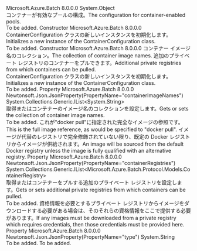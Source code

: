 <Type Name="ContainerConfiguration" FullName="Microsoft.Azure.Batch.Protocol.Models.ContainerConfiguration">
  <TypeSignature Language="C#" Value="public class ContainerConfiguration" />
  <TypeSignature Language="ILAsm" Value=".class public auto ansi ContainerConfiguration extends System.Object" />
  <TypeSignature Language="DocId" Value="T:Microsoft.Azure.Batch.Protocol.Models.ContainerConfiguration" />
  <TypeSignature Language="VB.NET" Value="Public Class ContainerConfiguration" />
  <TypeSignature Language="F#" Value="type ContainerConfiguration = class" />
  <AssemblyInfo>
    <AssemblyName>Microsoft.Azure.Batch</AssemblyName>
    <AssemblyVersion>8.0.0.0</AssemblyVersion>
  </AssemblyInfo>
  <Base>
    <BaseTypeName>System.Object</BaseTypeName>
  </Base>
  <Interfaces />
  <Docs>
    <summary>
            <span data-ttu-id="09b2a-101">コンテナーが有効なプールの構成。</span><span class="sxs-lookup"><span data-stu-id="09b2a-101">The configuration for container-enabled pools.</span></span>
            </summary>
    <remarks>To be added.</remarks>
  </Docs>
  <Members>
    <Member MemberName=".ctor">
      <MemberSignature Language="C#" Value="public ContainerConfiguration ();" />
      <MemberSignature Language="ILAsm" Value=".method public hidebysig specialname rtspecialname instance void .ctor() cil managed" />
      <MemberSignature Language="DocId" Value="M:Microsoft.Azure.Batch.Protocol.Models.ContainerConfiguration.#ctor" />
      <MemberSignature Language="VB.NET" Value="Public Sub New ()" />
      <MemberType>Constructor</MemberType>
      <AssemblyInfo>
        <AssemblyName>Microsoft.Azure.Batch</AssemblyName>
        <AssemblyVersion>8.0.0.0</AssemblyVersion>
      </AssemblyInfo>
      <Parameters />
      <Docs>
        <summary>
            <span data-ttu-id="09b2a-102">ContainerConfiguration クラスの新しいインスタンスを初期化します。</span><span class="sxs-lookup"><span data-stu-id="09b2a-102">Initializes a new instance of the ContainerConfiguration class.</span></span>
            </summary>
        <remarks>To be added.</remarks>
      </Docs>
    </Member>
    <Member MemberName=".ctor">
      <MemberSignature Language="C#" Value="public ContainerConfiguration (System.Collections.Generic.IList&lt;string&gt; containerImageNames = null, System.Collections.Generic.IList&lt;Microsoft.Azure.Batch.Protocol.Models.ContainerRegistry&gt; containerRegistries = null);" />
      <MemberSignature Language="ILAsm" Value=".method public hidebysig specialname rtspecialname instance void .ctor(class System.Collections.Generic.IList`1&lt;string&gt; containerImageNames, class System.Collections.Generic.IList`1&lt;class Microsoft.Azure.Batch.Protocol.Models.ContainerRegistry&gt; containerRegistries) cil managed" />
      <MemberSignature Language="DocId" Value="M:Microsoft.Azure.Batch.Protocol.Models.ContainerConfiguration.#ctor(System.Collections.Generic.IList{System.String},System.Collections.Generic.IList{Microsoft.Azure.Batch.Protocol.Models.ContainerRegistry})" />
      <MemberSignature Language="VB.NET" Value="Public Sub New (Optional containerImageNames As IList(Of String) = null, Optional containerRegistries As IList(Of ContainerRegistry) = null)" />
      <MemberSignature Language="F#" Value="new Microsoft.Azure.Batch.Protocol.Models.ContainerConfiguration : System.Collections.Generic.IList&lt;string&gt; * System.Collections.Generic.IList&lt;Microsoft.Azure.Batch.Protocol.Models.ContainerRegistry&gt; -&gt; Microsoft.Azure.Batch.Protocol.Models.ContainerConfiguration" Usage="new Microsoft.Azure.Batch.Protocol.Models.ContainerConfiguration (containerImageNames, containerRegistries)" />
      <MemberType>Constructor</MemberType>
      <AssemblyInfo>
        <AssemblyName>Microsoft.Azure.Batch</AssemblyName>
        <AssemblyVersion>8.0.0.0</AssemblyVersion>
      </AssemblyInfo>
      <Parameters>
        <Parameter Name="containerImageNames" Type="System.Collections.Generic.IList&lt;System.String&gt;" />
        <Parameter Name="containerRegistries" Type="System.Collections.Generic.IList&lt;Microsoft.Azure.Batch.Protocol.Models.ContainerRegistry&gt;" />
      </Parameters>
      <Docs>
        <param name="containerImageNames"><span data-ttu-id="09b2a-103">コンテナー イメージ名のコレクション。</span><span class="sxs-lookup"><span data-stu-id="09b2a-103">The collection of container image names.</span></span></param>
        <param name="containerRegistries"><span data-ttu-id="09b2a-104">追加のプライベート レジストリのコンテナーをプルできます。</span><span class="sxs-lookup"><span data-stu-id="09b2a-104">Additional private registries from which containers can be pulled.</span></span></param>
        <summary>
            <span data-ttu-id="09b2a-105">ContainerConfiguration クラスの新しいインスタンスを初期化します。</span><span class="sxs-lookup"><span data-stu-id="09b2a-105">Initializes a new instance of the ContainerConfiguration class.</span></span>
            </summary>
        <remarks>To be added.</remarks>
      </Docs>
    </Member>
    <Member MemberName="ContainerImageNames">
      <MemberSignature Language="C#" Value="public System.Collections.Generic.IList&lt;string&gt; ContainerImageNames { get; set; }" />
      <MemberSignature Language="ILAsm" Value=".property instance class System.Collections.Generic.IList`1&lt;string&gt; ContainerImageNames" />
      <MemberSignature Language="DocId" Value="P:Microsoft.Azure.Batch.Protocol.Models.ContainerConfiguration.ContainerImageNames" />
      <MemberSignature Language="VB.NET" Value="Public Property ContainerImageNames As IList(Of String)" />
      <MemberSignature Language="F#" Value="member this.ContainerImageNames : System.Collections.Generic.IList&lt;string&gt; with get, set" Usage="Microsoft.Azure.Batch.Protocol.Models.ContainerConfiguration.ContainerImageNames" />
      <MemberType>Property</MemberType>
      <AssemblyInfo>
        <AssemblyName>Microsoft.Azure.Batch</AssemblyName>
        <AssemblyVersion>8.0.0.0</AssemblyVersion>
      </AssemblyInfo>
      <Attributes>
        <Attribute>
          <AttributeName>Newtonsoft.Json.JsonProperty(PropertyName="containerImageNames")</AttributeName>
        </Attribute>
      </Attributes>
      <ReturnValue>
        <ReturnType>System.Collections.Generic.IList&lt;System.String&gt;</ReturnType>
      </ReturnValue>
      <Docs>
        <summary>
            <span data-ttu-id="09b2a-106">取得またはコンテナーのイメージ名のコレクションを設定します。</span><span class="sxs-lookup"><span data-stu-id="09b2a-106">Gets or sets the collection of container image names.</span></span>
            </summary>
        <value>To be added.</value>
        <remarks>
            <span data-ttu-id="09b2a-107">これが"docker pull"に指定された完全なイメージの参照です。</span><span class="sxs-lookup"><span data-stu-id="09b2a-107">This is the full image reference, as would be specified to "docker pull".</span></span> <span data-ttu-id="09b2a-108">イメージが代替のレジストリで完全修飾されていない限り、既定の Docker レジストリからイメージが供給されます。</span><span class="sxs-lookup"><span data-stu-id="09b2a-108">An image will be sourced from the default Docker registry unless the image is fully qualified with an alternative registry.</span></span>
            </remarks>
      </Docs>
    </Member>
    <Member MemberName="ContainerRegistries">
      <MemberSignature Language="C#" Value="public System.Collections.Generic.IList&lt;Microsoft.Azure.Batch.Protocol.Models.ContainerRegistry&gt; ContainerRegistries { get; set; }" />
      <MemberSignature Language="ILAsm" Value=".property instance class System.Collections.Generic.IList`1&lt;class Microsoft.Azure.Batch.Protocol.Models.ContainerRegistry&gt; ContainerRegistries" />
      <MemberSignature Language="DocId" Value="P:Microsoft.Azure.Batch.Protocol.Models.ContainerConfiguration.ContainerRegistries" />
      <MemberSignature Language="VB.NET" Value="Public Property ContainerRegistries As IList(Of ContainerRegistry)" />
      <MemberSignature Language="F#" Value="member this.ContainerRegistries : System.Collections.Generic.IList&lt;Microsoft.Azure.Batch.Protocol.Models.ContainerRegistry&gt; with get, set" Usage="Microsoft.Azure.Batch.Protocol.Models.ContainerConfiguration.ContainerRegistries" />
      <MemberType>Property</MemberType>
      <AssemblyInfo>
        <AssemblyName>Microsoft.Azure.Batch</AssemblyName>
        <AssemblyVersion>8.0.0.0</AssemblyVersion>
      </AssemblyInfo>
      <Attributes>
        <Attribute>
          <AttributeName>Newtonsoft.Json.JsonProperty(PropertyName="containerRegistries")</AttributeName>
        </Attribute>
      </Attributes>
      <ReturnValue>
        <ReturnType>System.Collections.Generic.IList&lt;Microsoft.Azure.Batch.Protocol.Models.ContainerRegistry&gt;</ReturnType>
      </ReturnValue>
      <Docs>
        <summary>
            <span data-ttu-id="09b2a-109">取得またはコンテナーをプルする追加のプライベート レジストリを設定します。</span><span class="sxs-lookup"><span data-stu-id="09b2a-109">Gets or sets additional private registries from which containers can be pulled.</span></span>
            </summary>
        <value>To be added.</value>
        <remarks>
            <span data-ttu-id="09b2a-110">資格情報を必要とするプライベート レジストリからイメージをダウンロードする必要がある場合は、そのそれらの資格情報をここで提供する必要があります。</span><span class="sxs-lookup"><span data-stu-id="09b2a-110">If any images must be downloaded from a private registry which requires credentials, then those credentials must be provided here.</span></span>
            </remarks>
      </Docs>
    </Member>
    <Member MemberName="Type">
      <MemberSignature Language="C#" Value="public static string Type { get; }" />
      <MemberSignature Language="ILAsm" Value=".property string Type" />
      <MemberSignature Language="DocId" Value="P:Microsoft.Azure.Batch.Protocol.Models.ContainerConfiguration.Type" />
      <MemberSignature Language="VB.NET" Value="Public Shared ReadOnly Property Type As String" />
      <MemberSignature Language="F#" Value="member this.Type : string" Usage="Microsoft.Azure.Batch.Protocol.Models.ContainerConfiguration.Type" />
      <MemberType>Property</MemberType>
      <AssemblyInfo>
        <AssemblyName>Microsoft.Azure.Batch</AssemblyName>
        <AssemblyVersion>8.0.0.0</AssemblyVersion>
      </AssemblyInfo>
      <Attributes>
        <Attribute>
          <AttributeName>Newtonsoft.Json.JsonProperty(PropertyName="type")</AttributeName>
        </Attribute>
      </Attributes>
      <ReturnValue>
        <ReturnType>System.String</ReturnType>
      </ReturnValue>
      <Docs>
        <summary />
        <value>To be added.</value>
        <remarks>To be added.</remarks>
      </Docs>
    </Member>
  </Members>
</Type>